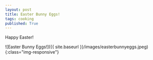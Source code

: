```yaml
---
layout: post
title: Easter Bunny Eggs!
tags: cooking
published: True
---
```


Happy Easter!

![Easter Bunny Eggs!]({{ site.baseurl }}/images/easterbunnyeggs.jpeg){:class="img-responsive"}